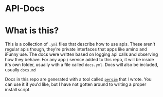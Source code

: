 # API-Docs

What is this?
=============

This is a collection of `.yml` files that describe how to use apis. These aren't regular apis though, they're private interfaces that apps like amino and iFunny use.
The docs were written based on logging api calls and observing how they behave.
For any app / service added to this repo, it will be inside it's own folder, usually with a file called `docs.yml`. Docs will also be included, usually `docs.md`

Docs in this repo are generated with a tool called [`persim`](https://github.com/gastrodon/persim) that I wrote. You can use it if you'd like, but I have not gotten around to writing a proper install script.
